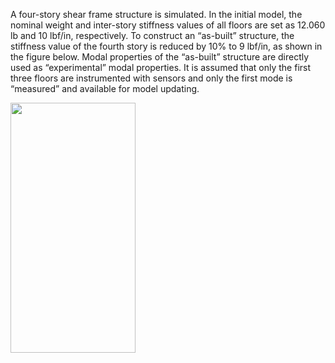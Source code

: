 A four-story shear frame structure is simulated. In the initial model, the nominal weight and inter-story stiffness values of all floors are set as 12.060 lb and 10 lbf/in, respectively. To construct an “as-built” structure, the stiffness value of the fourth story is reduced by 10% to 9 lbf/in, as shown in the figure below. Modal properties of the “as-built” structure are directly used as “experimental” modal properties. It is assumed that only the first three floors are instrumented with sensors and only the first mode is “measured” and available for model updating.

<img src="https://github.com/ywang-structures/Structural-Model-Updating/blob/master/FourStoryStructure/Figure/Four-story%20structure%20simulation.png?raw=true" width="200" height="400" />
